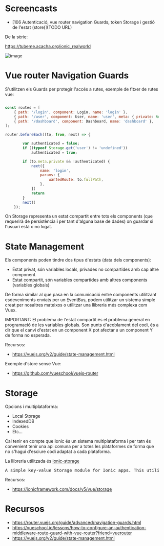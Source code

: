 # Screencasts

- [106 Autenticació, vue router navigation Guards, token Storage i gestió de l'estat (store)](TODO URL)

De la sèrie:

https://tubeme.acacha.org/ionic_realworld

![image](https://user-images.githubusercontent.com/4015406/150107523-cfc98434-2e2a-431e-a672-c2046dce4e54.png)


# Vue router Navigation Guards

S'utilitzen els Guards per protegir l'accés a rutes, exemple de fitxer de rutes vue:

```javascript

const routes = [
    { path: '/login', component: Login, name: 'login' },
    { path: '/user', component: User, name: 'user', meta: { private: true } },
    { path: '/dashboard', component: Dashboard, name: 'dashboard' },
];

router.beforeEach((to, from, next) => {

        var authenticated = false;
        if ((typeof Storage.get('user') != 'undefined'))
            authenticated = true;

        if (to.meta.private && !authenticated) {
            next({
                name: 'login',
                params: {
                    wantedRoute: to.fullPath,
                },
            })
            return
        }
        next()
    });
```

On Storage representa un estat compartit entre tots els components (que requerirà de persistència i per tant d'alguna base de dades) on guardar si l'usuari està o no logat.

# State Management

Els components poden tindre dos tipus d'estats (data dels components):

- Estat privat, són variables locals, privades no compartides amb cap altre component.
- Estat compartit, són variables compartides amb altres components (variables globals)

De forma similar al que pasa en la comunicació entre components utilitzant esdeveniments enviats per un EventBus, podem utilitzar un sistema simple creat per nosaltres mateixos o utilitzar una llibreria més complexa com Vuex.

IMPORTANT: El problema de l'estat compartit és el problema general en programació de les variables globals. Son punts d'acoblament del codi, és a dir que el canvi d'estat en un component X pot afectar a un component Y de forma no esperada.

Recursos:
- https://vuejs.org/v2/guide/state-management.html

Exemple d'store sense Vue:
- https://github.com/vueschool/vuejs-router

# Storage

Opcions i multiplataforma:
- Local Storage 
- IndexedDB
- Cookies
- Etc...

Cal tenir en compte que Ionic és un sistema multiplataforma i per tatn és convenient tenir una api comuna per a totes les plataformes de forma que no s'hagui d'esciure codi adaptat a cada plataforma.

La llibreria utilitzada és [ionic-storage](https://github.com/ionic-team/ionic-storage)

<pre>
A simple key-value Storage module for Ionic apps. This utility uses the best storage engine available on the platform without having to interact with it directly (some configuration required, see docs below).
</pre>

Recursos:
- https://ionicframework.com/docs/v5/vue/storage

# Recursos

- https://router.vuejs.org/guide/advanced/navigation-guards.html
- https://vueschool.io/lessons/how-to-configure-an-authentication-middleware-route-guard-with-vue-router?friend=vuerouter
- https://vuejs.org/v2/guide/state-management.html
